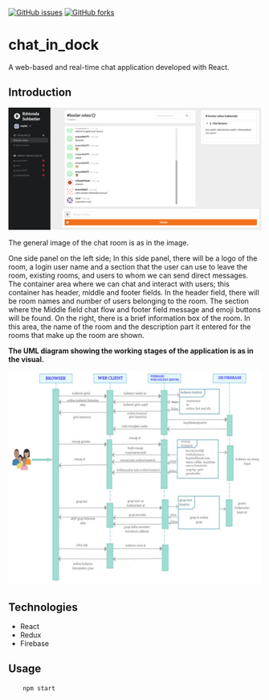 [![GitHub issues](https://img.shields.io/github/issues/sabrierayozbek/chat_in_dock.svg)](https://github.com/sentiment_and_personality_analysis/issues)
[![GitHub forks](https://img.shields.io/github/forks/sabrierayozbek/chat_in_dock.svg)](https://github.com/sentiment_and_personality_analysis/network)

# chat_in_dock
 A web-based and real-time chat application developed with React.
 
 ## Introduction 

![chat_in_dock main](https://github.com/sabrierayozbek/chat_in_dock/blob/master/images/main.png)

The general image of the chat room is as in the image.

One side panel on the left side; In this side panel, there will be a logo of the room, a login user name and a section that the user can use to leave the room, existing rooms, and users to whom we can send direct messages. The container area where we can chat and interact with users; this container has header, middle and footer fields. In the header field, there will be room names and number of users belonging to the room. The section where the Middle field chat flow and footer field message and emoji buttons will be found. On the right, there is a brief information box of the room. In this area, the name of the room and the description part it entered for the rooms that make up the room are shown. 

**The UML diagram showing the working stages of the application is as in the visual.**

![chat_in_dock uml](https://github.com/sabrierayozbek/chat_in_dock/blob/master/images/uml.png)


 ## Technologies
 
 - React 
 - Redux
 - Firebase 
 
 
## Usage

```
	npm start

```
